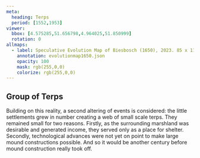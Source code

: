 ```yaml
---
meta:
  heading: Terps
  period: [1552,1953]
viewer:
  bbox: [4.575285,51.656798,4.964025,51.850999]
  rotation: 0
allmaps:
  - label: Speculative Evolution Map of Biesbosch (1650), 2023. 85 x 110 mm. The Berlage. Based on Map of the Island of Dordrecht, the Biesbosch and its surroundings, 1699, 1856, 1857. 204 x 216 mm. Ministry of war, topographical office. Regionaal Archief Dordrecht. 
    annotation: evolutionmap1650.json
    opacity: 100
    mask: rgb(255,0,0)
    colorize: rgb(255,0,0)
---
```


## Group of Terps

Building on this reality, a second altering of events is considered: the little settlements grew in number creating a web of small scale terps. They remained small for two reasons. Firstly, as the surrounding marshland was desirable and generated income, they served only as a place for shelter. Secondly, technological advances were not yet on point to make large mound constructions possible. And so it would be another century before mound construction really took off.